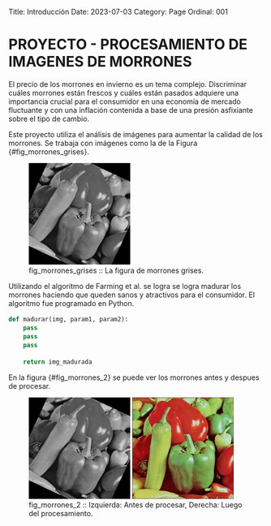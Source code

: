 Title: Introducción
Date: 2023-07-03
Category: Page
Ordinal: 001

# PROYECTO - PROCESAMIENTO DE IMAGENES DE MORRONES

El precio de los morrones en invierno es un tema complejo. Discriminar cuáles morrones están frescos y cuáles están pasados adquiere una importancia crucial para el consumidor en una economía de mercado fluctuante y con una inflación contenida a base de una presión asfixiante sobre el tipo de cambio.

Este proyecto utiliza el análisis de imágenes para aumentar la calidad de los morrones. Se trabaja con imágenes como la de la Figura {#fig_morrones_grises}.

<figure>
  <img src="../images/peppers_rotada.png" width="200">
  <figcaption>
  fig_morrones_grises :: La figura de morrones grises.
  </figcaption>
</figure>


Utilizando el algoritmo de Farming et al. se logra se logra madurar los morrones haciendo que queden sanos y atractivos para el consumidor. El algoritmo fue programado en Python. 

``` python
def madurar(img, param1, param2):
    pass
    pass
    pass

    return img_madurada

```

En la figura {#fig_morrones_2} se puede ver los morrones  antes y despues de procesar.

<figure>
  <img src="../images/peppers_rotada.png" width="200">
  <img src="../images/peppers.png" width="200">
  <figcaption>
  fig_morrones_2 :: Izquierda: Antes de procesar, Derecha: Luego del procesamiento.
  </figcaption>
</figure>

